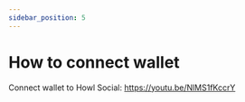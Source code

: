 ```yaml
---
sidebar_position: 5
---
```


# How to connect wallet

Connect wallet to Howl Social: https://youtu.be/NlMS1fKccrY
